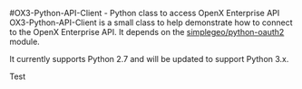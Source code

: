 #OX3-Python-API-Client - Python class to access OpenX Enterprise API
OX3-Python-API-Client is a small class to help demonstrate how to connect to the OpenX Enterprise API. It depends on the [simplegeo/python-oauth2](https://github.com/simplegeo/python-oauth2) module.

It currently supports Python 2.7 and will be updated to support Python 3.x.

Test